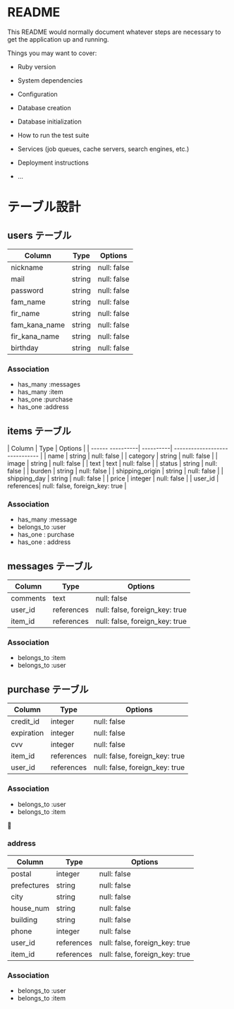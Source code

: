 # README

This README would normally document whatever steps are necessary to get the
application up and running.

Things you may want to cover:

* Ruby version

* System dependencies

* Configuration

* Database creation

* Database initialization

* How to run the test suite

* Services (job queues, cache servers, search engines, etc.)

* Deployment instructions

* ...

# テーブル設計

## users テーブル

| Column        | Type   | Options     |
| --------------| ------ | ----------- |
| nickname      | string | null: false |
| mail          | string | null: false |
| password      | string | null: false |
| fam_name      | string | null: false |
| fir_name      | string | null: false |
| fam_kana_name | string | null: false |
| fir_kana_name | string | null: false |
| birthday      | string | null: false |

### Association

- has_many :messages
- has_many :item
- has_one :purchase
- has_one :address


## items テーブル

| Column           | Type      | Options                        |
| ------ ----------| ----------| ------------------------------ |
| name             | string    | null: false                    |
| category         | string    | null: false                    |
| image            | string    | null: false                    |
| text             | text      | null: false                    |
| status           | string    | null: false                    |
| burden           | string    | null: false                    |
| shipping_origin  | string    | null: false                    |
| shipping_day     | string    | null: false                    |
| price            | integer   | null: false                    |
| user_id          | references| null: false, foreign_key: true |

### Association

- has_many :message
- belongs_to :user
- has_one : purchase
- has_one : address

## messages テーブル

| Column     | Type       | Options                        |
| ------     | ---------- | ------------------------------ |
| comments   | text       | null: false                    |
| user_id    | references | null: false, foreign_key: true |
| item_id    | references | null: false, foreign_key: true |

### Association

- belongs_to :item
- belongs_to :user


## purchase テーブル

| Column      | Type       | Options                        |
| -------     | ---------- | ------------------------------ |
| credit_id   | integer    | null: false                    |
| expiration  | integer    | null: false                    |
| cvv         | integer    | null: false                    |
| item_id     | references | null: false, foreign_key: true |
| user_id     | references | null: false, foreign_key: true |

### Association

- belongs_to :user
- belongs_to :item


### address

| Column      | Type       | Options                        |
|------------ |------------|------------------------------- |
| postal      | integer    | null: false                    |
| prefectures | string     | null: false                    |
| city        | string     | null: false                    |
| house_num   | string     | null: false                    |
| building    | string     | null: false                    |
| phone       | integer    | null: false                    |
| user_id     | references | null: false, foreign_key: true |
| item_id     | references | null: false, foreign_key: true |

### Association
- belongs_to :user
- belongs_to :item